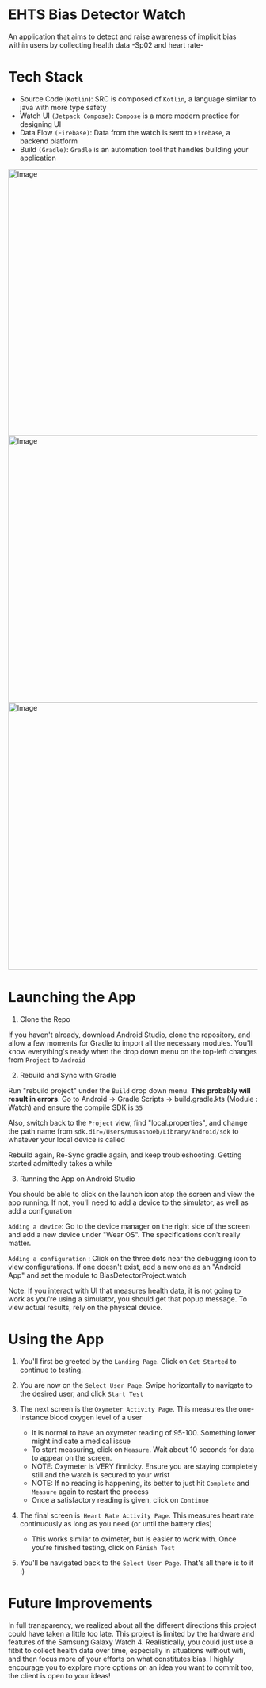 
# EHTS Bias Detector Watch
An application that aims to detect and raise awareness of implicit bias within users by
collecting health data -Sp02 and heart rate-

# Tech Stack
- Source Code (`Kotlin`): SRC is composed of `Kotlin`, a language similar to java with more type safety
- Watch UI `(Jetpack Compose)`: `Compose` is a more modern practice for designing UI
- Data Flow `(Firebase)`: Data from the watch is sent to `Firebase`, a backend platform
- Build `(Gradle)`: `Gradle` is an automation tool that handles building your application

<img width="539" height="539" alt="Image" src="https://github.com/user-attachments/assets/f36cbc42-176c-4d7e-983e-978c283db977" />

<img width="539" height="539" alt="Image" src="https://github.com/user-attachments/assets/fa8ff80c-124d-4bbd-b90c-b5b75f536708" />

<img width="539" height="539" alt="Image" src="https://github.com/user-attachments/assets/0b9a0db6-f990-4fd6-aefa-6c0f5e6d5c54" />

# Launching the App

1) Clone the Repo

If you haven't already, download Android Studio, clone the repository, and allow a few moments
for Gradle to import all the necessary modules. You'll know everything's ready when the drop down
menu on the top-left changes from `Project` to `Android`

2) Rebuild and Sync with Gradle

Run "rebuild project" under the `Build` drop down menu. **This probably will result in errors**.
Go to Android -> Gradle Scripts -> build.gradle.kts (Module : Watch) and ensure the compile SDK is `35`

Also, switch back to the `Project` view, find "local.properties", and change the path name from
`sdk.dir=/Users/musashoeb/Library/Android/sdk` to whatever your local device is called

Rebuild again, Re-Sync gradle again, and keep troubleshooting. Getting started admittedly takes a while

3) Running the App on Android Studio

You should be able to click on the launch icon atop the screen and view the app running. If not,
you'll need to add a device to the simulator, as well as add a configuration

`Adding a device`: Go to the device manager on the right side of the screen and
add a new device under "Wear OS". The specifications don't really matter.

`Adding a configuration` : Click on the three dots near the debugging icon to view configurations.
If one doesn't exist, add a new one as an "Android App" and set the module to BiasDetectorProject.watch

Note: If you interact with UI that measures health data, it is not going to work as you're using a
simulator, you should get that popup message. To view  actual results, rely on the physical device.

# Using the App

1) You'll first be greeted by the `Landing Page`. Click on `Get Started` to continue to testing.

2) You are now on the `Select User Page`. Swipe horizontally to navigate to the desired user, and click `Start Test`

3) The next screen is the `Oxymeter Activity Page`. This measures the one-instance blood oxygen level of a user
    * It is normal to have an oxymeter reading of 95-100. Something lower might indicate a medical issue
    * To start measuring, click on `Measure`. Wait about 10 seconds for data to appear on the screen. 
    * NOTE: Oxymeter is VERY finnicky. Ensure you are staying completely still and the watch is secured to your wrist
    * NOTE: If no reading is happening, its better to just hit `Complete` and `Measure` again to restart the process
    * Once a satisfactory reading is given, click on `Continue`

4) The final screen is` Heart Rate Activity Page`. This measures heart rate continuously as long as you need (or until the battery dies)
    * This works similar to oximeter, but is easier to work with. Once you're finished testing, click on `Finish Test`

5) You'll be navigated back to the `Select User Page`. That's all there is to it :)

# Future Improvements
In full transparency, we realized about all the different directions this project
could have taken a little too late. This project is limited by the hardware and features
of the Samsung Galaxy Watch 4. Realistically, you could just use a fitbit to collect
health data over time, especially in situations without wifi, and then focus more of your
efforts on what constitutes bias. I highly encourage you to explore more options on an idea
you want to commit too, the client is open to your ideas!
